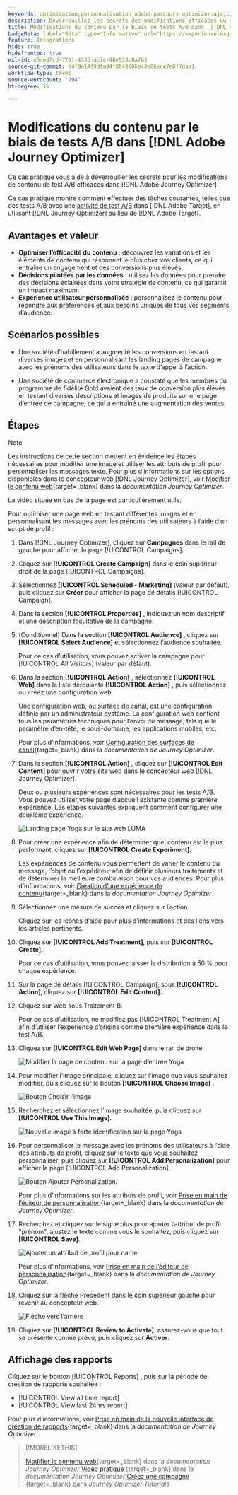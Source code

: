 ```yaml
---
keywords: optimisation;personnalisation;adobe parcours optimizer;ajo;cas d’utilisation;scénarios;changement de contenu/test;attribut de profil;modifier une image;changer une image
description: Déverrouillez les secrets des modifications efficaces du contenu des tests A/B dans Adobe Journey Optimizer.
title: Modifications du contenu par le biais de tests A/B dans  [!DNL Adobe Journey Optimizer]
badgeBeta: label="Bêta" type="Informative" url="https://experienceleague.adobe.com/docs/target/using/introduction/intro.html#beta newtab=true?lang=fr" tooltip="Quelles sont les fonctionnalités bêta dans  [!DNL Adobe Target] ?"
feature: Integrations
hide: true
hidefromtoc: true
exl-id: e5aed7cd-7701-4133-ac7c-98e528c8a763
source-git-commit: b4f9e14f9dfa94f8648686e43e66eee7e0f7daa1
workflow-type: tm+mt
source-wordcount: '794'
ht-degree: 1%

---
```


# Modifications du contenu par le biais de tests A/B dans [!DNL Adobe Journey Optimizer]

Ce cas pratique vous aide à déverrouiller les secrets pour les modifications de contenu de test A/B efficaces dans [!DNL Adobe Journey Optimizer].

Ce cas pratique montre comment effectuer des tâches courantes, telles que des tests A/B avec une [activité de test A/B](/help/main/c-activities/t-test-ab/test-ab.md) dans [!DNL Adobe Target], en utilisant [!DNL Journey Optimizer] au lieu de [!DNL Adobe Target].

## Avantages et valeur

* **Optimiser l’efficacité du contenu** : découvrez les variations et les éléments de contenu qui résonnent le plus chez vos clients, ce qui entraîne un engagement et des conversions plus élevés.
* **Décisions pilotées par les données** : utilisez les données pour prendre des décisions éclairées dans votre stratégie de contenu, ce qui garantit un impact maximum.
* **Expérience utilisateur personnalisée** : personnalisez le contenu pour répondre aux préférences et aux besoins uniques de tous vos segments d’audience.

## Scénarios possibles

* Une société d’habillement a augmenté les conversions en testant diverses images et en personnalisant les landing pages de campagne avec les prénoms des utilisateurs dans le texte d’appel à l’action.

* Une société de commerce électronique a constaté que les membres du programme de fidélité Gold avaient des taux de conversion plus élevés en testant diverses descriptions et images de produits sur une page d’entrée de campagne, ce qui a entraîné une augmentation des ventes.

## Étapes

>[!NOTE]
>
>Les instructions de cette section mettent en évidence les étapes nécessaires pour modifier une image et utiliser les attributs de profil pour personnaliser les messages texte. Pour plus d’informations sur les options disponibles dans le concepteur web [!DNL Journey Optimizer], voir [Modifier le contenu web](https://experienceleague.adobe.com/en/docs/journey-optimizer/using/web/author-web-pages/edit-web-content){target=_blank} dans la *documentation Journey Optimizer*.
>
>La vidéo située en bas de la page est particulièrement utile.

Pour optimiser une page web en testant différentes images et en personnalisant les messages avec les prénoms des utilisateurs à l’aide d’un script de profil :

1. Dans [!DNL Journey Optimizer], cliquez sur **Campagnes** dans le rail de gauche pour afficher la page [!UICONTROL Campaigns].

1. Cliquez sur **[!UICONTROL Create Campaign]** dans le coin supérieur droit de la page [!UICONTROL Campaigns].

1. Sélectionnez **[!UICONTROL Scheduled - Marketing]** (valeur par défaut), puis cliquez sur **Créer** pour afficher la page de détails [!UICONTROL Campaign].

1. Dans la section **[!UICONTROL Properties]** , indiquez un nom descriptif et une description facultative de la campagne.

1. (Conditionnel) Dans la section **[!UICONTROL Audience]** , cliquez sur **[!UICONTROL Select Audience]** et sélectionnez l’audience souhaitée.

   Pour ce cas d’utilisation, vous pouvez activer la campagne pour [!UICONTROL All Visitors] (valeur par défaut).

1. Dans la section **[!UICONTROL Action]** , sélectionnez **[!UICONTROL Web]** dans la liste déroulante **[!UICONTROL Action]** , puis sélectionnez ou créez une configuration web.

   Une configuration web, ou surface de canal, est une configuration définie par un administrateur système. La configuration web contient tous les paramètres techniques pour l’envoi du message, tels que le paramètre d’en-tête, le sous-domaine, les applications mobiles, etc.

   Pour plus d’informations, voir [Configuration des surfaces de canal](https://experienceleague.adobe.com/en/docs/journey-optimizer/using/configuration/channel-surfaces#set-up-channel-surfaces){target=_blank} dans la *documentation de Journey Optimizer*.

1. Dans la section **[!UICONTROL Action]** , cliquez sur **[!UICONTROL Edit Content]** pour ouvrir votre site web dans le concepteur web [!DNL Journey Optimizer].

   Deux ou plusieurs expériences sont nécessaires pour les tests A/B. Vous pouvez utiliser votre page d’accueil existante comme première expérience. Les étapes suivantes expliquent comment configurer une deuxième expérience.

   ![Landing page Yoga sur le site web LUMA](/help/main/c-integrating-target-with-mac/ajo/assets/luma-yoga-landing.png)

1. Pour créer une expérience afin de déterminer quel contenu est le plus performant, cliquez sur **[!UICONTROL Create Experiment]**.

   Les expériences de contenu vous permettent de varier le contenu du message, l’objet ou l’expéditeur afin de définir plusieurs traitements et de déterminer la meilleure combinaison pour vos audiences. Pour plus d’informations, voir [Création d’une expérience de contenu](https://experienceleague.adobe.com/en/docs/journey-optimizer/using/content-management/content-experiment/content-experiment){target=_blank} dans la *documentation Journey Optimizer*.

1. Sélectionnez une mesure de succès et cliquez sur l’action.

   Cliquez sur les icônes d’aide pour plus d’informations et des liens vers les articles pertinents.

1. Cliquez sur **[!UICONTROL Add Treatment]**, puis sur **[!UICONTROL Create]**.

   Pour ce cas d’utilisation, vous pouvez laisser la distribution à 50 % pour chaque expérience.

1. Sur la page de détails [!UICONTROL Campaign], sous **[!UICONTROL Action]**, cliquez sur **[!UICONTROL Edit Content]**.

1. Cliquez sur Web sous Traitement B.

   Pour ce cas d’utilisation, ne modifiez pas [!UICONTROL Treatment A] afin d’utiliser l’expérience d’origine comme première expérience dans le test A/B.

1. Cliquez sur **[!UICONTROL Edit Web Page]** dans le rail de droite.

   ![Modifier la page de contenu sur la page d’entrée Yoga](/help/main/c-integrating-target-with-mac/ajo/assets/edit-yoga-page.png)

1. Pour modifier l’image principale, cliquez sur l’image que vous souhaitez modifier, puis cliquez sur le bouton **[!UICONTROL Choose Image]** .

   ![Bouton Choisir l’image](/help/main/c-integrating-target-with-mac/ajo/assets/choose-image.png)

1. Recherchez et sélectionnez l’image souhaitée, puis cliquez sur **[!UICONTROL Use This Image]**.

   ![Nouvelle image à forte identification sur la page Yoga](/help/main/c-integrating-target-with-mac/ajo/assets/new-hero-image.png)

1. Pour personnaliser le message avec les prénoms des utilisateurs à l’aide des attributs de profil, cliquez sur le texte que vous souhaitez personnaliser, puis cliquez sur **[!UICONTROL Add Personalization]** pour afficher la page [!UICONTROL Add Personalization].

   ![Bouton Ajouter Personalization.](/help/main/c-integrating-target-with-mac/ajo/assets/add-personalization-button.png)

   Pour plus d’informations sur les attributs de profil, voir [Prise en main de l’éditeur de personnalisation](https://experienceleague.adobe.com/en/docs/journey-optimizer/using/content-management/personalization/expression-editor/personalization-build-expressions){target=_blank} dans la *documentation de Journey Optimizer*.

1. Recherchez et cliquez sur le signe plus pour ajouter l’attribut de profil &quot;prénom&quot;, ajustez le texte comme vous le souhaitez, puis cliquez sur **[!UICONTROL Save]**.

   ![Ajouter un attribut de profil pour name](/help/main/c-integrating-target-with-mac/ajo/assets/add-profile-attribute-for-name.png)

   Pour plus d’informations, voir [Prise en main de l’éditeur de personnalisation](https://experienceleague.adobe.com/en/docs/journey-optimizer/using/content-management/personalization/expression-editor/personalization-build-expressions){target=_blank} dans la *documentation de Journey Optimizer*.

1. Cliquez sur la flèche Précédent dans le coin supérieur gauche pour revenir au concepteur web.

   ![Flèche vers l’arrière](/help/main/c-integrating-target-with-mac/ajo/assets/back-arrow.png)

1. Cliquez sur **[!UICONTROL Review to Activate]**, assurez-vous que tout se présente comme prévu, puis cliquez sur **Activer**.

## Affichage des rapports

Cliquez sur le bouton [!UICONTROL Reports] , puis sur la période de création de rapports souhaitée :

* [!UICONTROL View all time report]
* [!UICONTROL View last 24hrs report]

Pour plus d’informations, voir [Prise en main de la nouvelle interface de création de rapports](https://experienceleague.adobe.com/en/docs/journey-optimizer/using/channel-report/report-gs-cja){target=_blank} dans la *documentation de Journey Optimizer*.

>[!MORELIKETHIS]
>
>[Modifier le contenu web](https://experienceleague.adobe.com/en/docs/journey-optimizer/using/web/author-web-pages/edit-web-content){target=_blank} dans la *documentation Journey Optimizer*
>[Vidéo pratique ](https://experienceleague.adobe.com/en/docs/journey-optimizer/using/web/author-web-pages/edit-web-content#video){target=_blank} dans la *documentation Journey Optimizer*
>[Créez une campagne ](https://experienceleague.adobe.com/en/docs/journey-optimizer-learn/tutorials/create-campaigns/create-a-campaign){target=_blank} dans *Journey Optimizer Tutorials*
